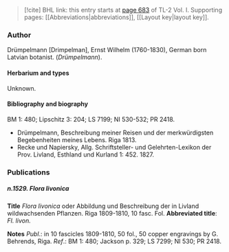 > [!cite] BHL link: this entry starts at [page 683](https://www.biodiversitylibrary.org/item/103414#page/731/mode/1up) of TL-2 Vol. I.
> Supporting pages: [[Abbreviations|abbreviations]], [[Layout key|layout key]].

### Author

Drümpelmann \[Drimpelman\], Ernst Wilhelm (1760-1830), German born Latvian botanist. (*Drümpelmann*).

#### Herbarium and types

Unknown.

#### Bibliography and biography

BM 1: 480; Lipschitz 3: 204; LS 7199; NI 530-532; PR 2418.
- Drümpelmann, Beschreibung meiner Reisen und der merkwürdigsten Begebenheiten meines Lebens. Riga 1813.
- Recke und Napiersky, Allg. Schriftsteller- und Gelehrten-Lexikon der Prov. Livland, Esthland und Kurland 1: 452. 1827.

### Publications

##### n.1529. Flora livonica

**Title**
*Flora livonica* oder Abbildung und Beschreibung der in Livland wildwachsenden Pflanzen. Riga 1809-1810, 10 fasc. Fol.
**Abbreviated title**: *Fl. livon.*

**Notes**
*Publ*.: in 10 fascicles 1809-1810, 50 fol., 50 copper engravings by G. Behrends, Riga.
*Ref*.: BM 1: 480; Jackson p. 329; LS 7299; NI 530; PR 2418.

